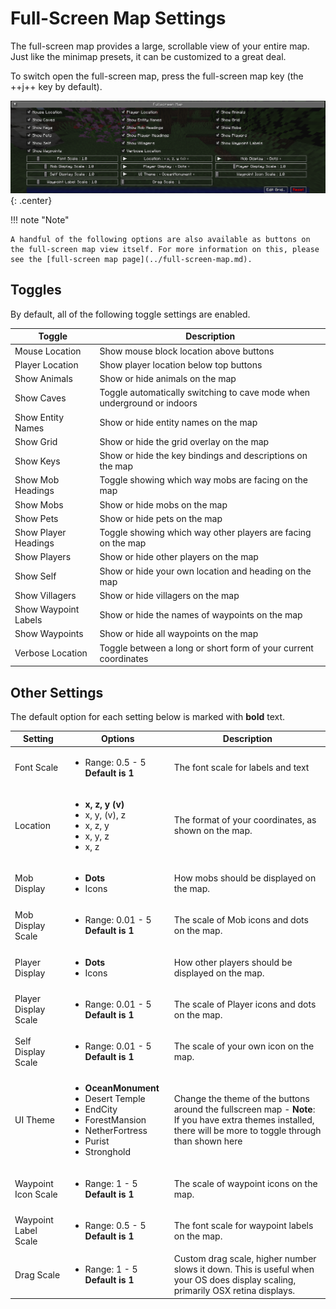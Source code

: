# **Full-Screen Map Settings**

The full-screen map provides a large, scrollable view of your entire map. Just like the minimap presets, it can be
customized to a great deal.

To switch open the full-screen map, press the full-screen map key (the ++j++ key by default).

![Full-Screen-Settings](../../img/settings/client/full-screen.png){: .center}

!!! note "Note"

    A handful of the following options are also available as buttons on the full-screen map view itself. For more information on this, please see the [full-screen map page](../full-screen-map.md).

## **Toggles**

By default, all of the following toggle settings are enabled.

| Toggle               | Description                                                             |
|----------------------|-------------------------------------------------------------------------|
| Mouse Location       | Show mouse block location above buttons                                 |
| Player Location      | Show player location below top buttons                                  |
| Show Animals         | Show or hide animals on the map                                         |
| Show Caves           | Toggle automatically switching to cave mode when underground or indoors |
| Show Entity Names    | Show or hide entity names on the map                                    |
| Show Grid            | Show or hide the grid overlay on the map                                |
| Show Keys            | Show or hide the key bindings and descriptions on the map               |
| Show Mob Headings    | Toggle showing which way mobs are facing on the map                     |
| Show Mobs            | Show or hide mobs on the map                                            |
| Show Pets            | Show or hide pets on the map                                            |
| Show Player Headings | Toggle showing which way other players are facing on the map            |
| Show Players         | Show or hide other players on the map                                   |
| Show Self            | Show or hide your own location and heading on the map                   |
| Show Villagers       | Show or hide villagers on the map                                       |
| Show Waypoint Labels | Show or hide the names of waypoints on the map                          |
| Show Waypoints       | Show or hide all waypoints on the map                                   |
| Verbose Location     | Toggle between a long or short form of your current coordinates         |

## **Other Settings**

The default option for each setting below is marked with **bold** text.

| Setting              | Options                                                                                                                                                  | Description                                                                                                                                                    |
|----------------------|----------------------------------------------------------------------------------------------------------------------------------------------------------|----------------------------------------------------------------------------------------------------------------------------------------------------------------|
| Font Scale           | <ul><li>Range: 0.5 - 5 **Default is 1**</li></ul>                                                                                                        | The font scale for labels and text                                                                                                                             |
| Location             | <ul><li>**x, z, y (v)**</li><li>x, y, (v), z</li><li>x, z, y</li><li>x, y, z</li><li>x, z</li></ul>                                                      | The format of your coordinates, as shown on the map.                                                                                                           |
| Mob Display          | <ul><li>**Dots**</li><li>Icons</li></ul>                                                                                                                 | How mobs should be displayed on the map.                                                                                                                       |
| Mob Display Scale    | <ul><li>Range: 0.01 - 5 <br>**Default is 1**</li></ul>                                                                                                   | The scale of Mob icons and dots on the map.                                                                                                                    |
| Player Display       | <ul><li>**Dots**</li><li>Icons</li></ul>                                                                                                                 | How other players should be displayed on the map.                                                                                                              |
| Player Display Scale | <ul><li>Range: 0.01 - 5 <br>**Default is 1**</li></ul>                                                                                                   | The scale of Player icons and dots on the map.                                                                                                                 |
| Self Display Scale   | <ul><li>Range: 0.01 - 5 <br>**Default is 1**</li></ul>                                                                                                   | The scale of your own icon on the map.                                                                                                                         |
| UI Theme             | <ul><li>**OceanMonument**</li><li>Desert Temple</li><li>EndCity</li><li>ForestMansion</li><li>NetherFortress</li><li>Purist</li><li>Stronghold</li></ul> | Change the theme of the buttons around the fullscreen map - **Note**: If you have extra themes installed, there will be more to toggle through than shown here |
| Waypoint Icon Scale  | <ul><li>Range: 1 - 5 <br>**Default is 1**</li></ul>                                                                                                      | The scale of waypoint icons on the map.                                                                                                                        |
| Waypoint Label Scale | <ul><li>Range: 0.5 - 5 <br>**Default is 1**</li></ul>                                                                                                    | The font scale for waypoint labels on the map.                                                                                                                 |
| Drag Scale           | <ul><li>Range: 1 - 5 <br>**Default is 1**</li></ul>                                                                                                      | Custom drag scale, higher number slows it down. This is useful when your OS does display scaling, primarily OSX retina displays.                               |
